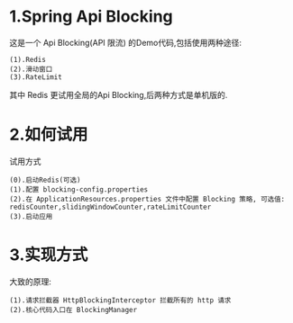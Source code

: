 # 1.Spring Api Blocking
这是一个 Api Blocking(API 限流) 的Demo代码,包括使用两种途径:

    (1).Redis
    (2).滑动窗口
    (3).RateLimit
    
其中 Redis 更试用全局的Api Blocking,后两种方式是单机版的.

# 2.如何试用
试用方式

    (0).启动Redis(可选)
    (1).配置 blocking-config.properties
    (2).在 ApplicationResources.properties 文件中配置 Blocking 策略, 可选值: redisCounter,slidingWindowCounter,rateLimitCounter
    (3).启动应用

# 3.实现方式
大致的原理:

    (1).请求拦截器 HttpBlockingInterceptor 拦截所有的 http 请求
    (2).核心代码入口在 BlockingManager
